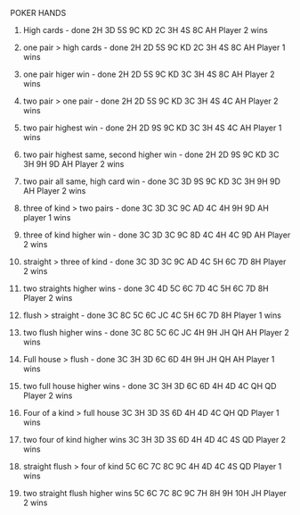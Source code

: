 POKER HANDS

1. High cards - done
2H 3D 5S 9C KD 2C 3H 4S 8C AH
Player 2 wins

2. one pair > high cards - done
2H 2D 5S 9C KD 2C 3H 4S 8C AH
Player 1 wins

3. one pair higer win - done
2H 2D 5S 9C KD 3C 3H 4S 8C AH
Player 2 wins

4. two pair > one pair - done
2H 2D 5S 9C KD 3C 3H 4S 4C AH
Player 2 wins

5. two pair highest win - done
2H 2D 9S 9C KD 3C 3H 4S 4C AH
Player 1 wins

6. two pair highest same, second higher win - done
2H 2D 9S 9C KD 3C 3H 9H 9D AH
Player 2 wins

7. two pair all same, high card win - done
3C 3D 9S 9C KD 3C 3H 9H 9D AH
Player 2 wins

8. three of kind > two pairs - done
3C 3D 3C 9C AD 4C 4H 9H 9D AH
player 1 wins

9. three of kind higher win - done
3C 3D 3C 9C 8D 4C 4H 4C 9D AH
Player 2 wins

10. straight > three of kind - done
3C 3D 3C 9C AD 4C 5H 6C 7D 8H
Player 2 wins

11. two straights higher wins - done
3C 4D 5C 6C 7D 4C 5H 6C 7D 8H
Player 2 wins

12. flush > straight - done
3C 8C 5C 6C JC 4C 5H 6C 7D 8H
Player 1 wins

13. two flush higher wins - done
3C 8C 5C 6C JC 4H 9H JH QH AH
Player 2 wins

14. Full house > flush - done
3C 3H 3D 6C 6D 4H 9H JH QH AH
Player 1 wins

15. two full house higher wins - done
3C 3H 3D 6C 6D 4H 4D 4C QH QD
Player 2 wins

16. Four of a kind > full house
3C 3H 3D 3S 6D 4H 4D 4C QH QD
Player 1 wins

17. two four of kind higher wins
3C 3H 3D 3S 6D 4H 4D 4C 4S QD
Player 2 wins

18. straight flush > four of kind
5C 6C 7C 8C 9C 4H 4D 4C 4S QD
Player 1 wins

19. two straight flush higher wins
5C 6C 7C 8C 9C 7H 8H 9H 10H JH
Player 2 wins
